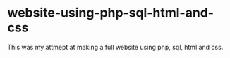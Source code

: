 # website-using-php-sql-html-and-css
This was my attmept at making a full website using php, sql, html and css.
